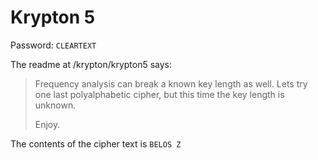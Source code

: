 # Krypton 5

Password: `CLEARTEXT`

The readme at /krypton/krypton5 says:

> Frequency analysis can break a known key length as well.  Lets try one
> last polyalphabetic cipher, but this time the key length is unknown.
> 
> Enjoy.

The contents of the cipher text is `BELOS Z`